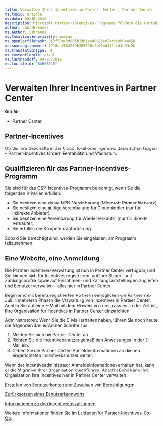 ```yaml
---
title: Verwalten Ihrer Incentives in Partner Center | Partner Center
ms.topic: article
ms.date: 03/15/2019
description: Microsoft Partner-Incentives-Programme fördern die Rentabilität und das Wachstum von Partnern.
author: LauraBrenner
ms.author: labrenne
ms.localizationpriority: medium
ms.openlocfilehash: 6f2f50ac3d965b20b1ee40983c624bde9b04ed5d
ms.sourcegitcommit: f916aa2884239b205398c24d04d1f1dc41b63c2b
ms.translationtype: HT
ms.contentlocale: de-DE
ms.lasthandoff: 04/28/2019
ms.locfileid: "64668045"
---
```

# <a name="manage-your-incentives-in-partner-center"></a>Verwalten Ihrer Incentives in Partner Center 

**Gilt für**

-  Partner Center

## <a name="partner-incentives"></a>Partner-Incentives 

Ob Sie Ihre Geschäfte in der Cloud, lokal oder irgendwo dazwischen tätigen – Partner-Incentives fördern Rentabilität und Wachstum.

## <a name="qualify-for-the-partner-incentives-program"></a>Qualifizieren für das Partner-Incentives-Programm

Sie sind für das CSP-Incentives-Programm berechtigt, wenn Sie die folgenden Kriterien erfüllen:

-   Sie besitzen eine aktive MPN-Vereinbarung (Microsoft Partner Network). 
-   Sie besitzen eine gültige Vereinbarung für Cloudhändler (nur für indirekte Anbieter).
-   Sie besitzen eine Vereinbarung für Wiederverkäufer (nur für direkte Verkäufer).
-   Sie erfüllen die Kompetenzanforderung.

Sobald Sie berechtigt sind, werden Sie eingeladen, am Programm teilzunehmen.

## <a name="one-site-one-sign-in"></a>Eine Website, eine Anmeldung

Die Partner-Incentives-Verwaltung ist nun in Partner Center verfügbar, und Sie können sich für Incentives registrieren, auf Ihre Steuer- und Zahlungsprofile sowie auf Einnahmen- und Zahlungsaufstellungen zugreifen und Benutzer verwalten – alles hier in Partner Center. 

Beginnend mit bereits registrierten Partnern ermöglichen wir Partnern ab Juli in mehreren Phasen die Verwaltung von Incentives in Partner Center. Achten Sie auf eine E-Mail mit dem Hinweis von uns, dass es an der Zeit ist, Ihre Organisation für Incentives in Partner Center einzurichten. 

Administratoren: Wenn Sie die E-Mail erhalten haben, führen Sie noch heute die folgenden drei einfachen Schritte aus:

1.  Melden Sie sich bei Partner Center an. 
2.  Richten Sie die Incentivebenutzer gemäß den Anweisungen in der E-Mail ein. 
3.  Geben Sie die Partner Center-Anmeldeinformationen an die neu eingerichteten Incentivebenutzer weiter.

Wenn der Incentiveadministrator Anmeldeinformationen erhalten hat, kann er die Migration Ihrer Organisation durchführen. Anschließend kann Ihre Organisation Ihre Incentives hier in Partner Center verwalten.


[Erstellen von Benutzerkonten und Zuweisen von Berechtigungen](create-user-accounts-and-set-permissions.md)

[Zurücksetzen eines Benutzerkennworts](reset-a-user-password.md)

[Informationen zu den Incentiveauszahlungen](understand-incentive-payouts.md)

Weitere Informationen finden Sie im [Leitfaden für Partner-Incentives-Co-Op](https://assets.microsoft.com/coop-guidebook.pdf).
